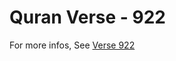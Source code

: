 # Quran Verse - 922 

For more infos, See [Verse 922](https://www.quranbookk.com/quran/search?q=922)